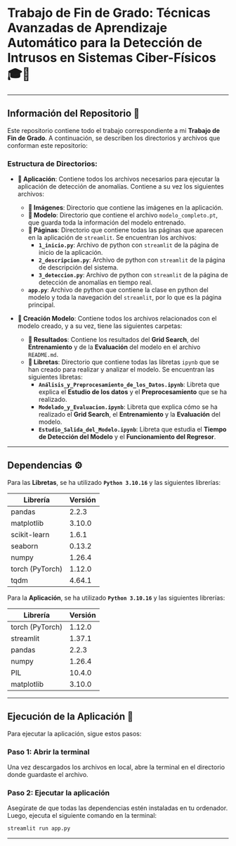 # Trabajo de Fin de Grado: Técnicas Avanzadas de Aprendizaje Automático para la Detección de Intrusos en Sistemas Ciber-Físicos 🎓🔐

---

## Información del Repositorio 📂

Este repositorio contiene todo el trabajo correspondiente a mi **Trabajo de Fin de Grado**. A continuación, se describen los directorios y archivos que conforman este repositorio:

### Estructura de Directorios:

- **📂 Aplicación**: Contiene todos los archivos necesarios para ejecutar la aplicación de detección de anomalías. Contiene a su vez los siguientes archivos:
  - **📂 Imágenes**:
    Directorio que contiene las imágenes en la aplicación.
  - **📂 Modelo**:
    Directorio que contiene el archivo `modelo_completo.pt`, que guarda toda la información del modelo entrenado.
  - **📂 Páginas**: Directorio que contiene todas las páginas que aparecen en la aplicación de `streamlit`. Se encuentran los archivos:
    - **`1_inicio.py`**: Archivo de python con `streamlit` de la página de inicio de la aplicación.
    - **`2_descripcion.py`**: Archivo de python con `streamlit` de la página de descripción del sistema.
    - **`3_deteccion.py`**: Archivo de python con `streamlit` de la página de detección de anomalías en tiempo real.
  - **`app.py`**: Archivo de python que contiene la clase en python del modelo y toda la navegación del `streamlit`, por lo que es la página principal.

- **📂 Creación Modelo**: Contiene todos los archivos relacionados con el modelo creado, y a su vez, tiene las siguientes carpetas:
  - **📂 Resultados**: Contiene los resultados del **Grid Search**, del **Entrenamiento** y de la **Evaluación** del modelo en el archivo `README.md`.
  - **📂 Libretas**: Directorio que contiene todas las libretas `ipynb` que se han creado para realizar y analizar el modelo. Se encuentran las siguientes libretas:
    - **`Análisis_y_Preprocesamiento_de_los_Datos.ipynb`**: Libreta que explica el **Estudio de los datos** y el **Preprocesamiento** que se ha realizado.
    - **`Modelado_y_Evaluacion.ipynb`**: Libreta que explica cómo se ha realizado el **Grid Search**, el **Entrenamiento** y la **Evaluación** del modelo.
    - **`Estudio_Salida_del_Modelo.ipynb`**: Libreta que estudia el **Tiempo de Detección del Modelo** y el **Funcionamiento del Regresor**.
---

## Dependencias ⚙️

Para las **Libretas**, se ha utilizado **`Python 3.10.16`** y las siguientes librerías:

| Librería       | Versión   |
|----------------|-----------|
| pandas         | 2.2.3     |
| matplotlib     | 3.10.0    |
| scikit-learn   | 1.6.1     |
| seaborn        | 0.13.2    |
| numpy          | 1.26.4    |
| torch (PyTorch)| 1.12.0    |
| tqdm           | 4.64.1    |

Para la **Aplicación**, se ha utilizado **`Python 3.10.16`** y las siguientes librerías:

| Librería       | Versión   |
|----------------|-----------|
| torch (PyTorch)| 1.12.0    |
| streamlit      | 1.37.1    |
| pandas         | 2.2.3     |
| numpy          | 1.26.4    |
| PIL            | 10.4.0    |
| matplotlib     | 3.10.0    |


---


## Ejecución de la Aplicación 🚀  

Para ejecutar la aplicación, sigue estos pasos:  

### Paso 1: Abrir la terminal  
Una vez descargados los archivos en local, abre la terminal en el directorio donde guardaste el archivo.  

### Paso 2: Ejecutar la aplicación  
Asegúrate de que todas las dependencias estén instaladas en tu ordenador. Luego, ejecuta el siguiente comando en la terminal:  

```bash
streamlit run app.py
```

---
